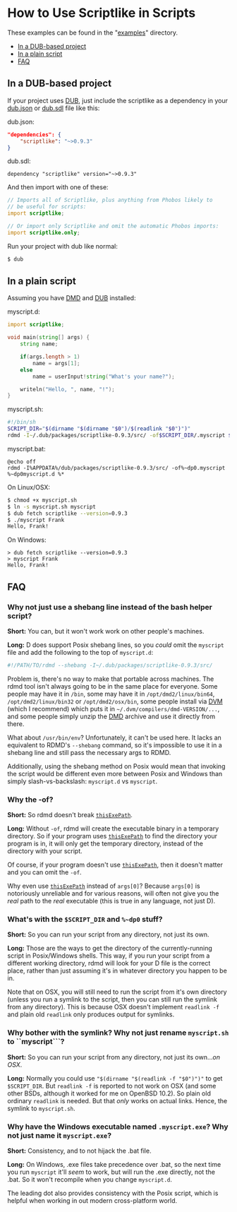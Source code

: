 How to Use Scriptlike in Scripts
================================

These examples can be found in the "[examples](https://github.com/Abscissa/scriptlike/blob/master/examples)" directory.

* [In a DUB-based project](#in-a-dub-based-project)
* [In a plain script](#in-a-plain-script)
* [FAQ](#faq)

In a DUB-based project
----------------------
If your project uses [DUB](http://code.dlang.org/getting_started), just include the scriptlike as a dependency in your [dub.json](http://code.dlang.org/package-format?lang=json) or [dub.sdl](http://code.dlang.org/package-format?lang=sdl) file like this:

dub.json:
```json
"dependencies": {
	"scriptlike": "~>0.9.3"
}
```

dub.sdl:
```
dependency "scriptlike" version="~>0.9.3"
```

And then import with one of these:

```d
// Imports all of Scriptlike, plus anything from Phobos likely to
// be useful for scripts:
import scriptlike;

// Or import only Scriptlike and omit the automatic Phobos imports:
import scriptlike.only;
```

Run your project with dub like normal:

```bash
$ dub
```

In a plain script
----------------------

Assuming you have [DMD](http://dlang.org/download.html#dmd) and [DUB](http://code.dlang.org/download) installed:

myscript.d:
```d
import scriptlike;

void main(string[] args) {
	string name;

	if(args.length > 1)
		name = args[1];
	else
		name = userInput!string("What's your name?");

	writeln("Hello, ", name, "!");
}
```

myscript.sh:
```bash
#!/bin/sh
SCRIPT_DIR="$(dirname "$(dirname "$0")/$(readlink "$0")")"
rdmd -I~/.dub/packages/scriptlike-0.9.3/src/ -of$SCRIPT_DIR/.myscript $SCRIPT_DIR/myscript.d "$@"
```

myscript.bat:
```batch
@echo off
rdmd -I%APPDATA%/dub/packages/scriptlike-0.9.3/src/ -of%~dp0.myscript %~dp0myscript.d %*
```

On Linux/OSX:
```bash
$ chmod +x myscript.sh
$ ln -s myscript.sh myscript
$ dub fetch scriptlike --version=0.9.3
$ ./myscript Frank
Hello, Frank!
```

On Windows:
```batch
> dub fetch scriptlike --version=0.9.3
> myscript Frank
Hello, Frank!
```

FAQ
---

### Why not just use a shebang line instead of the bash helper script?

**Short:** You can, but it won't work work on other people's machines.

**Long:** D does support Posix shebang lines, so you *could* omit the `myscript` file and add the following to the top of `myscript.d`:

```bash
#!/PATH/TO/rdmd --shebang -I~/.dub/packages/scriptlike-0.9.3/src/
```

Problem is, there's no way to make that portable across machines. The rdmd tool isn't always going to be in the same place for everyone. Some people may have it in `/bin`, some may have it in `/opt/dmd2/linux/bin64`, `/opt/dmd2/linux/bin32` or `/opt/dmd2/osx/bin`, some people install via [DVM](https://github.com/jacob-carlborg/dvm) (which I recommend) which puts it in `~/.dvm/compilers/dmd-VERSION/...`, and some people simply unzip the [DMD](http://dlang.org/download.html#dmd) archive and use it directly from there.

What about `/usr/bin/env`? Unfortunately, it can't be used here. It lacks an equivalent to RDMD's `--shebang` command, so it's impossible to use it in a shebang line and still pass the necessary args to RDMD.

Additionally, using the shebang method on Posix would mean that invoking the script would be different even more between Posix and Windows than simply slash-vs-backslash: `myscript.d` vs `myscript`.

### Why the -of?

**Short:** So rdmd doesn't break [```thisExePath```](http://semitwist.com/scriptlike/scriptlike/file/wrappers/thisExePath.html).

**Long:** Without ```-of```, rdmd will create the executable binary in a temporary directory. So if your program uses [```thisExePath```](http://semitwist.com/scriptlike/scriptlike/file/wrappers/thisExePath.html) to find the directory your program is in, it will only get the temporary directory, instead of the directory with your script.

Of course, if your program doesn't use [```thisExePath```](http://semitwist.com/scriptlike/scriptlike/file/wrappers/thisExePath.html), then it doesn't matter and you can omit the ```-of```.

Why even use [```thisExePath```](http://semitwist.com/scriptlike/scriptlike/file/wrappers/thisExePath.html) instead of ```args[0]```? Because ```args[0]``` is notoriously unreliable and for various reasons, will often not give you the *real* path to the *real* executable (this is true in any language, not just D).

### What's with the ```$SCRIPT_DIR``` and ```%~dp0``` stuff?

**Short:** So you can run your script from any directory, not just its own.

**Long:** Those are the ways to get the directory of the currently-running script in Posix/Windows shells. This way, if you run your script from a different working directory, rdmd will look for your D file is the correct place, rather than just assuming it's in whatever directory you happen to be in.

Note that on OSX, you will still need to run the script from it's own directory (unless you run a symlink to the script, then you can still run the symlink from any directory). This is because OSX doesn't implement ```readlink -f``` and plain old ```readlink``` only produces output for symlinks.

### Why bother with the symlink? Why not just rename ```myscript.sh``` to ``myscript```?

**Short:** So you can run your script from any directory, not just its own...*on OSX*.

**Long:** Normally you could use ```"$(dirname "$(readlink -f "$0")")"``` to get ```$SCRIPT_DIR```. But ```readlink -f``` is reported to not work on OSX (and some other BSDs, although it worked for me on OpenBSD 10.2). So plain old ordinary ```readlink``` is needed. But that *only* works on actual links. Hence, the symlink to ```myscript.sh```.

### Why have the Windows executable named ```.myscript.exe```? Why not just name it ```myscript.exe```?

**Short:** Consistency, and to not hijack the .bat file.

**Long:** On Windows, .exe files take precedence over .bat, so the next time you run ```myscript``` it'll *seem* to work, but will run the .exe directly, not the .bat. So it won't recompile when you change ```myscript.d```.

The leading dot also provides consistency with the Posix script, which is helpful when working in out modern cross-platform world.

